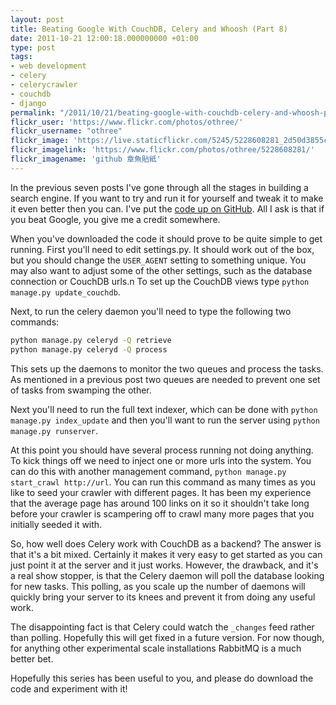 ```yaml
---
layout: post
title: Beating Google With CouchDB, Celery and Whoosh (Part 8)
date: 2011-10-21 12:00:18.000000000 +01:00
type: post
tags:
- web development
- celery
- celerycrawler
- couchdb
- django
permalink: "/2011/10/21/beating-google-with-couchdb-celery-and-whoosh-part-8/"
flickr_user: 'https://www.flickr.com/photos/othree/'
flickr_username: "othree"
flickr_image: 'https://live.staticflickr.com/5245/5228608281_2d50d3855c_w.jpg'
flickr_imagelink: 'https://www.flickr.com/photos/othree/5228608281/'
flickr_imagename: 'github 章魚貼紙'
---
```

In the previous seven posts I've gone through all the stages in building a search engine. If you want to try
and run it for yourself and tweak it to make it even better then you can. I've put the 
[code up on GitHub](https://github.com/andrewjw/celery-crawler). All I ask is that if you beat Google,
you give me a credit somewhere.

When you've downloaded the code it should prove to be quite simple to get running. First you'll need to edit
settings.py. It should work out of the box, but you should change the `USER_AGENT` setting to something
unique. You may also want to adjust some of the other settings, such as the database connection or CouchDB
urls.n To set up the CouchDB views type `python manage.py update_couchdb`.

Next, to run the celery daemon you'll need to type the following two commands:
```bash
python manage.py celeryd -Q retrieve
python manage.py celeryd -Q process
```

 This sets up the daemons to monitor the two queues and process the tasks. As mentioned in a previous post
two queues are needed to prevent one set of tasks from swamping the other.

Next you'll need to run the full text indexer, which can be done with `python manage.py index_update`
and then you'll want to run the server using `python manage.py runserver`.

At this point you should have several process running not doing anything. To kick things off we need to inject
one or more urls into the system. You can do this with another management command, `python manage.py
start_crawl http://url`. You can run this command as many times as you like to seed your crawler with
different pages. It has been my experience that the average page has around 100 links on it so it shouldn't
take long before your crawler is scampering off to crawl many more pages that you initially seeded it with.

So, how well does Celery work with CouchDB as a backend? The answer is that it's a bit mixed. Certainly it
makes it very easy to get started as you can just point it at the server and it just works. However, the
drawback, and it's a real show stopper, is that the Celery daemon will poll the database looking for new
tasks. This polling, as you scale up the number of daemons will quickly bring your server to its knees and
prevent it from doing any useful work.

The disappointing fact is that Celery could watch the `_changes` feed rather than polling. Hopefully
this will get fixed in a future version. For now though, for anything other experimental scale installations
RabbitMQ is a much better bet.

Hopefully this series has been useful to you, and please do download the code and experiment with it!

